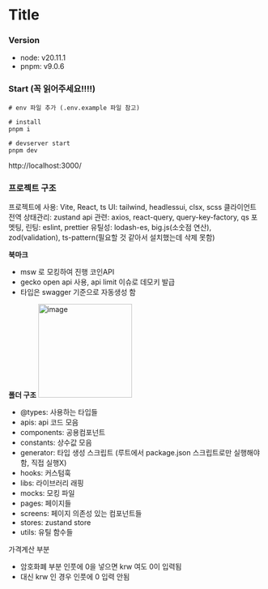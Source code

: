 # Title

### Version
- node: v20.11.1
- pnpm: v9.0.6

### Start (꼭 읽어주세요!!!!)
```
# env 파일 추가 (.env.example 파일 참고)

# install
pnpm i

# devserver start
pnpm dev
```

http://localhost:3000/


### 프로젝트 구조
프로젝트에 사용: Vite, React, ts
UI: tailwind, headlessui, clsx, scss
클라이언트 전역 상태관리: zustand
api 관련: axios, react-query, query-key-factory, qs
포멧팅, 린팅: eslint, prettier
유틸성: lodash-es, big.js(소숫점 연산), zod(validation), ts-pattern(필요할 것 같아서 설치했는데 삭제 못함)

**북마크**
- msw 로 모킹하여 진행
코인API
- gecko open api 사용, api limit 이슈로 데모키 발급
- 타입은 swagger 기준으로 자동생성 함

**폴더 구조**
<img width="185" alt="image" src="https://github.com/NariP/crypto-gecko/assets/23569208/bd88e144-82e5-47df-9476-c64759a8fa81">
- @types: 사용하는 타입들
- apis: api 코드 모음
- components: 공용컴포넌트
- constants: 상수값 모음
- generator: 타입 생성 스크립트 (루트에서 package.json 스크립트로만 실행해야함, 직접 실행X)
- hooks: 커스텀훅
- libs: 라이브러리 래핑
- mocks: 모킹 파일
- pages: 페이지들
- screens: 페이지 의존성 있는 컴포넌트들
- stores: zustand store
- utils: 유틸 함수들


가격계산 부분
- 암호화폐 부분 인풋에 0을 넣으면 krw 여도 0이 입력됨
- 대신 krw 인 경우 인풋에 0 입력 안됨

